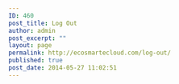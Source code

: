 ```yaml
---
ID: 460
post_title: Log Out
author: admin
post_excerpt: ""
layout: page
permalink: http://ecosmartecloud.com/log-out/
published: true
post_date: 2014-05-27 11:02:51
---
```

<script language=javascript>
//When body loads, this function will be called. It logs the user out and redirects them to home page.
function redirect(){
  window.location.href = " <?php echo wp_logout_url( home_url() ); ?>";
}
</script>

<body onload="redirect()">

</body>